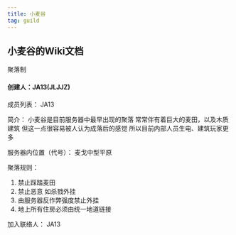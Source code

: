 ```yaml
---
title: 小麦谷
tag: guild
---
```


## **小麦谷的Wiki文档**

聚落制

#### 创建人：JA13(JLJJZ)

成员列表：
JA13

简介：
小麦谷是目前服务器中最早出现的聚落
常常伴有着巨大的麦田，以及木质建筑
但这一点很容易被人认为成落后的感觉
所以目前内部人员生电、建筑玩家更多

服务器内位置（代号）：
麦戈中型平原

聚落规则：
1. 禁止踩踏麦田
2. 禁止恶意 如杀戮外挂
3. 由服务器反作弊强度禁止外挂
4. 地上所有住房必须由统一地道链接

加入联络人：
JA13
